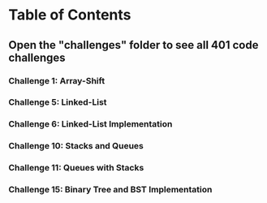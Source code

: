 # Table of Contents

## Open the "challenges" folder to see all 401 code challenges

### Challenge 1: Array-Shift

### Challenge 5: Linked-List

### Challenge 6: Linked-List Implementation

### Challenge 10: Stacks and Queues

### Challenge 11: Queues with Stacks

### Challenge 15: Binary Tree and BST Implementation
